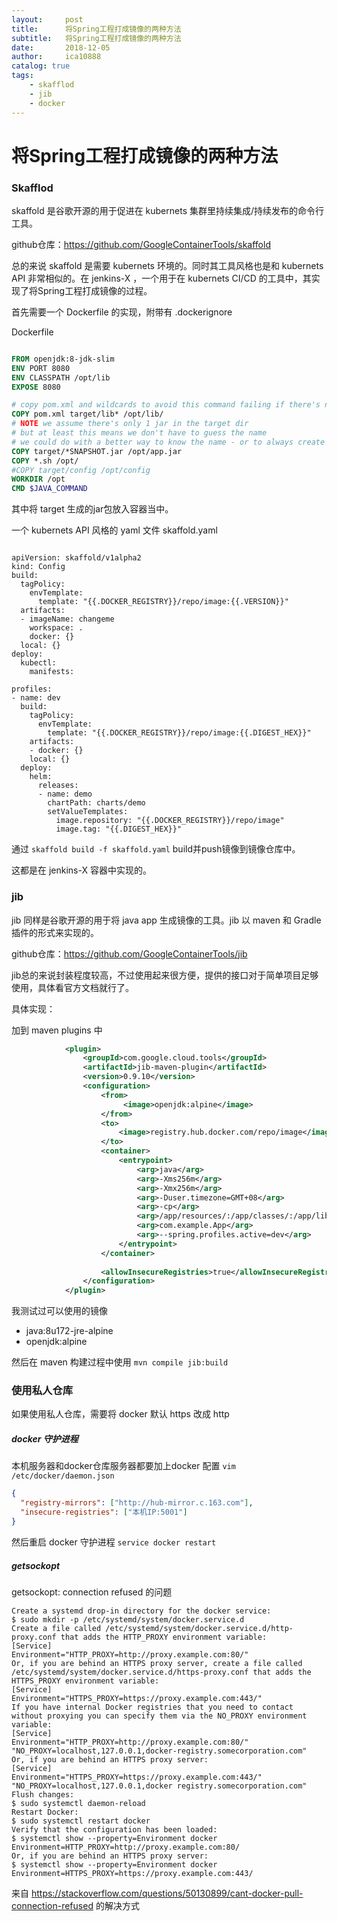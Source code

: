 ```yaml
---
layout:     post
title:      将Spring工程打成镜像的两种方法
subtitle:   将Spring工程打成镜像的两种方法
date:       2018-12-05
author:     ica10888
catalog: true
tags:
    - skafflod
    - jib
    - docker
---
```


# 将Spring工程打成镜像的两种方法


### Skafflod

skaffold 是谷歌开源的用于促进在 kubernets 集群里持续集成/持续发布的命令行工具。

github仓库：https://github.com/GoogleContainerTools/skaffold

总的来说 skaffold 是需要 kubernets 环境的。同时其工具风格也是和 kubernets API 非常相似的。在 jenkins-X ，一个用于在 kubernets CI/CD 的工具中，其实现了将Spring工程打成镜像的过程。

首先需要一个 Dockerfile 的实现，附带有 .dockerignore

Dockerfile

``` Dockerfile

FROM openjdk:8-jdk-slim
ENV PORT 8080
ENV CLASSPATH /opt/lib
EXPOSE 8080

# copy pom.xml and wildcards to avoid this command failing if there's no target/lib directory
COPY pom.xml target/lib* /opt/lib/
# NOTE we assume there's only 1 jar in the target dir
# but at least this means we don't have to guess the name
# we could do with a better way to know the name - or to always create an app.jar or something
COPY target/*SNAPSHOT.jar /opt/app.jar
COPY *.sh /opt/
#COPY target/config /opt/config
WORKDIR /opt
CMD $JAVA_COMMAND


```
其中将 target 生成的jar包放入容器当中。

一个  kubernets API 风格的 yaml 文件 skaffold.yaml

``` shell

apiVersion: skaffold/v1alpha2
kind: Config
build:
  tagPolicy:
    envTemplate:
      template: "{{.DOCKER_REGISTRY}}/repo/image:{{.VERSION}}"
  artifacts:
  - imageName: changeme
    workspace: .
    docker: {}
  local: {}
deploy:
  kubectl:
    manifests:

profiles:
- name: dev
  build:
    tagPolicy:
      envTemplate:
        template: "{{.DOCKER_REGISTRY}}/repo/image:{{.DIGEST_HEX}}"
    artifacts:
    - docker: {}
    local: {}
  deploy:
    helm:
      releases:
      - name: demo
        chartPath: charts/demo
        setValueTemplates:
          image.repository: "{{.DOCKER_REGISTRY}}/repo/image"
          image.tag: "{{.DIGEST_HEX}}"

```

通过 `skaffold build -f skaffold.yaml` build并push镜像到镜像仓库中。

这都是在 jenkins-X 容器中实现的。

### jib

jib 同样是谷歌开源的用于将 java app 生成镜像的工具。jib 以 maven 和 Gradle 插件的形式来实现的。

github仓库：https://github.com/GoogleContainerTools/jib

jib总的来说封装程度较高，不过使用起来很方便，提供的接口对于简单项目足够使用，具体看官方文档就行了。

具体实现：

加到 maven plugins 中

``` xml
            <plugin>
                <groupId>com.google.cloud.tools</groupId>
                <artifactId>jib-maven-plugin</artifactId>
                <version>0.9.10</version>
                <configuration>
                    <from>
                         <image>openjdk:alpine</image>
                    </from>
                    <to>
                        <image>registry.hub.docker.com/repo/image</image>
                    </to>
                    <container>
                        <entrypoint>
                            <arg>java</arg>
                            <arg>-Xms256m</arg>
                            <arg>-Xmx256m</arg>
                            <arg>-Duser.timezone=GMT+08</arg>
                            <arg>-cp</arg>
                            <arg>/app/resources/:/app/classes/:/app/libs/*</arg>
                            <arg>com.example.App</arg>
                            <arg>--spring.profiles.active=dev</arg>
                        </entrypoint>
                    </container>
                    
                    <allowInsecureRegistries>true</allowInsecureRegistries>
                </configuration>
            </plugin>
```

我测试过可以使用的镜像

- java:8u172-jre-alpine
- openjdk:alpine

然后在 maven 构建过程中使用  `mvn compile jib:build`

### 使用私人仓库

如果使用私人仓库，需要将 docker 默认 https 改成 http

##### docker 守护进程

本机服务器和docker仓库服务器都要加上docker 配置 `vim /etc/docker/daemon.json`

``` json
{
  "registry-mirrors": ["http://hub-mirror.c.163.com"],
  "insecure-registries": ["本机IP:5001"]
}
```

然后重启 docker 守护进程 `service docker restart`

##### getsockopt

getsockopt: connection refused 的问题

``` shell
Create a systemd drop-in directory for the docker service:
$ sudo mkdir -p /etc/systemd/system/docker.service.d
Create a file called /etc/systemd/system/docker.service.d/http-proxy.conf that adds the HTTP_PROXY environment variable:
[Service]
Environment="HTTP_PROXY=http://proxy.example.com:80/"
Or, if you are behind an HTTPS proxy server, create a file called /etc/systemd/system/docker.service.d/https-proxy.conf that adds the HTTPS_PROXY environment variable:
[Service]
Environment="HTTPS_PROXY=https://proxy.example.com:443/"
If you have internal Docker registries that you need to contact without proxying you can specify them via the NO_PROXY environment variable:
[Service]
Environment="HTTP_PROXY=http://proxy.example.com:80/" "NO_PROXY=localhost,127.0.0.1,docker-registry.somecorporation.com"
Or, if you are behind an HTTPS proxy server:
[Service]
Environment="HTTPS_PROXY=https://proxy.example.com:443/" "NO_PROXY=localhost,127.0.0.1,docker registry.somecorporation.com"
Flush changes:
$ sudo systemctl daemon-reload
Restart Docker:
$ sudo systemctl restart docker
Verify that the configuration has been loaded:
$ systemctl show --property=Environment docker
Environment=HTTP_PROXY=http://proxy.example.com:80/
Or, if you are behind an HTTPS proxy server:
$ systemctl show --property=Environment docker
Environment=HTTPS_PROXY=https://proxy.example.com:443/

```



来自 https://stackoverflow.com/questions/50130899/cant-docker-pull-connection-refused 的解决方式
